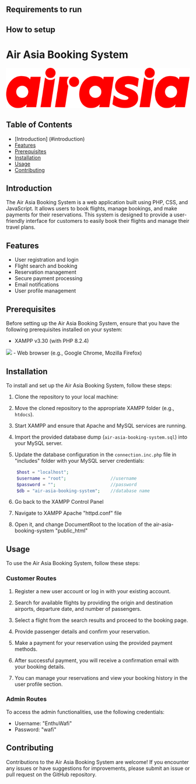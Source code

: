 ## Requirements to run


## How to setup


# Air Asia Booking System

![Air Asia Booking System](./public_html/assets/img/airasiacom_logo.svg)


## Table of Contents

- [Introduction] (#introduction)
- [Features](#features)
- [Prerequisites](#prequisites)
- [Installation](#installation)
- [Usage](#usage)
- [Contributing](#contributing)

## Introduction

The Air Asia Booking System is a web application built using PHP, CSS, and JavaScript. It allows users to book flights, manage bookings, and make payments for their reservations. This system is designed to provide a user-friendly interface for customers to easily book their flights and manage their travel plans.

## Features

- User registration and login
- Flight search and booking
- Reservation management
- Secure payment processing
- Email notifications
- User profile management

## Prerequisites

Before setting up the Air Asia Booking System, ensure that you have the following prerequisites installed on your system:

- XAMPP v3.30 (with PHP 8.2.4)
<img src="https://upload.wikimedia.org/wikipedia/en/thumb/7/78/XAMPP_logo.svg/1200px-XAMPP_logo.svg.png" width="30%">
- Web browser (e.g., Google Chrome, Mozilla Firefox)

## Installation

To install and set up the Air Asia Booking System, follow these steps:

1. Clone the repository to your local machine:

2. Move the cloned repository to the appropriate XAMPP folder (e.g., `htdocs`).

3. Start XAMPP and ensure that Apache and MySQL services are running.

4. Import the provided database dump (`air-asia-booking-system.sql`) into your MySQL server.

5. Update the database configuration in the `connection.inc.php` file in "includes" folder with your MySQL server credentials:

```php
	$host = "localhost";
    $username = "root"; 				//username
    $password = "";						//password
    $db = "air-asia-booking-system";	//database name
```

6. Go back to the XAMPP Control Panel

7. Navigate to XAMPP Apache "httpd.conf" file

8. Open it, and change DocumentRoot to the location of the air-asia-booking-system "public_html"


## Usage

To use the Air Asia Booking System, follow these steps:

### Customer Routes

1. Register a new user account or log in with your existing account.

2. Search for available flights by providing the origin and destination airports, departure date, and number of passengers.

3. Select a flight from the search results and proceed to the booking page.

4. Provide passenger details and confirm your reservation.

5. Make a payment for your reservation using the provided payment methods.

6. After successful payment, you will receive a confirmation email with your booking details.

7. You can manage your reservations and view your booking history in the user profile section.

### Admin Routes

To access the admin functionalities, use the following credentials:
- Username: "EnthuWafi"
- Password: "wafi"


## Contributing

Contributions to the Air Asia Booking System are welcome! If you encounter any issues or have suggestions for improvements, please submit an issue or pull request on the GitHub repository.


